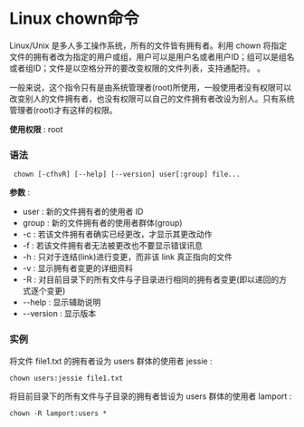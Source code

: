 # Linux chown命令

Linux/Unix 是多人多工操作系统，所有的文件皆有拥有者。利用 chown
将指定文件的拥有者改为指定的用户或组，用户可以是用户名或者用户ID；组可以是组名或者组ID；文件是以空格分开的要改变权限的文件列表，支持通配符。 。

一般来说，这个指令只有是由系统管理者(root)所使用，一般使用者没有权限可以改变别人的文件拥有者，也没有权限可以自己的文件拥有者改设为别人。只有系统管理者(root)才有这样的权限。

**使用权限** : root

### 语法

    
    
     chown [-cfhvR] [--help] [--version] user[:group] file...

**参数** :

  * user : 新的文件拥有者的使用者 ID
  * group : 新的文件拥有者的使用者群体(group)
  * -c : 若该文件拥有者确实已经更改，才显示其更改动作
  * -f : 若该文件拥有者无法被更改也不要显示错误讯息
  * -h : 只对于连结(link)进行变更，而非该 link 真正指向的文件
  * -v : 显示拥有者变更的详细资料
  * -R : 对目前目录下的所有文件与子目录进行相同的拥有者变更(即以递回的方式逐个变更)
  * \--help : 显示辅助说明
  * \--version : 显示版本

### 实例

将文件 file1.txt 的拥有者设为 users 群体的使用者 jessie :

    
    
    chown users:jessie file1.txt

将目前目录下的所有文件与子目录的拥有者皆设为 users 群体的使用者 lamport :

    
    
    chown -R lamport:users *


